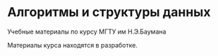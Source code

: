 # Алгоритмы и структуры данных

Учебные материалы по курсу МГТУ им Н.Э.Баумана

Материалы курса находятся в разработке.


